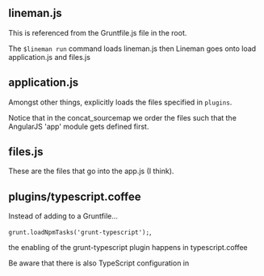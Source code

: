 lineman.js
----------
This is referenced from the Gruntfile.js file in the root.

The `$lineman run` command loads lineman.js then Lineman goes onto load application.js and files.js

application.js
--------------
Amongst other things, explicitly loads the files specified in `plugins`.

Notice that in the concat_sourcemap we order the files such that the AngularJS 'app' module gets defined first.

files.js
--------

These are the files that go into the app.js (I think).

plugins/typescript.coffee
-------------------------

Instead of adding to a Gruntfile...

`grunt.loadNpmTasks('grunt-typescript');`,

the enabling of the grunt-typescript plugin happens in typescript.coffee

Be aware that there is also TypeScript configuration in
